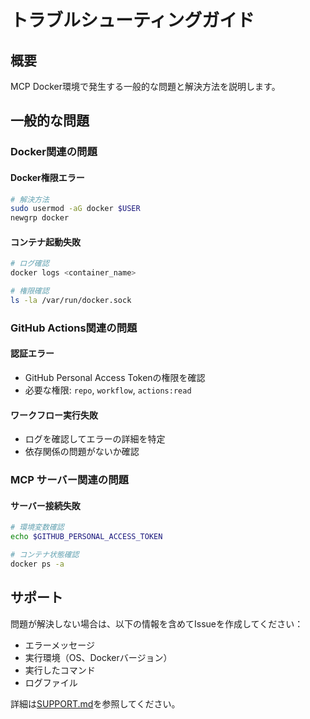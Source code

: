 # トラブルシューティングガイド

## 概要

MCP Docker環境で発生する一般的な問題と解決方法を説明します。

## 一般的な問題

### Docker関連の問題

#### Docker権限エラー
```bash
# 解決方法
sudo usermod -aG docker $USER
newgrp docker
```

#### コンテナ起動失敗
```bash
# ログ確認
docker logs <container_name>

# 権限確認
ls -la /var/run/docker.sock
```

### GitHub Actions関連の問題

#### 認証エラー
- GitHub Personal Access Tokenの権限を確認
- 必要な権限: `repo`, `workflow`, `actions:read`

#### ワークフロー実行失敗
- ログを確認してエラーの詳細を特定
- 依存関係の問題がないか確認

### MCP サーバー関連の問題

#### サーバー接続失敗
```bash
# 環境変数確認
echo $GITHUB_PERSONAL_ACCESS_TOKEN

# コンテナ状態確認
docker ps -a
```

## サポート

問題が解決しない場合は、以下の情報を含めてIssueを作成してください：

- エラーメッセージ
- 実行環境（OS、Dockerバージョン）
- 実行したコマンド
- ログファイル

詳細は[SUPPORT.md](SUPPORT.md)を参照してください。
